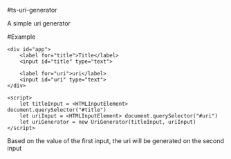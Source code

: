 #ts-uri-generator

A simple uri generator

#Example

```
<div id="app">
    <label for="title">Title</label>
    <input id="title" type="text">

    <label for="uri">uri</label>
    <input id="uri" type="text">
</div>

<script>
    let titleInput = <HTMLInputElement> document.querySelector("#title")
    let uriInput = <HTMLInputElement> document.querySelector("#uri")
    let uriGenerator = new UriGenerator(titleInput, uriInput)
</script>
```
Based on the value of the first input, the uri will be generated on the second input
